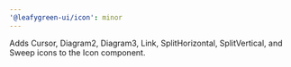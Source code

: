 ```yaml
---
'@leafygreen-ui/icon': minor
---
```


Adds Cursor, Diagram2, Diagram3, Link, SplitHorizontal, SplitVertical, and Sweep icons to the Icon component.
